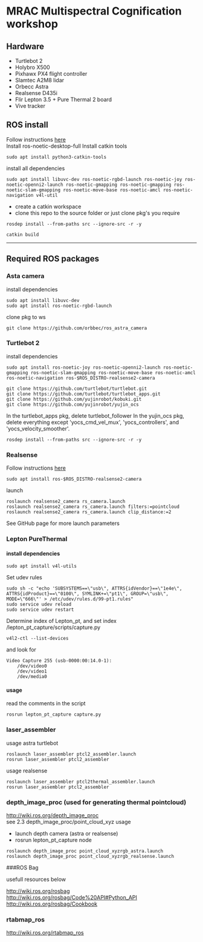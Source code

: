 # MRAC Multispectral Cognification workshop

## Hardware
- Turtlebot 2 
- Holybro X500
- Pixhawx PX4 flight controller
- Slamtec A2M8 lidar   
- Orbecc Astra  
- Realsense D435i
- Flir Lepton 3.5 + Pure Thermal 2 board
- Vive tracker


## ROS install
Follow instructions [here](http://wiki.ros.org/noetic/Installation/Ubuntu)  
Install ros-noetic-desktop-full
Install catkin tools
```shell
sudo apt install python3-catkin-tools
```
install all dependencies
```shell
sudo apt install libuvc-dev ros-noetic-rgbd-launch ros-noetic-joy ros-noetic-openni2-launch ros-noetic-gmapping ros-noetic-gmapping ros-noetic-slam-gmapping ros-noetic-move-base ros-noetic-amcl ros-noetic-navigation v4l-util
```
- create a catkin workspace  
- clone this repo to the source folder or just clone pkg's you require

```shell
rosdep install --from-paths src --ignore-src -r -y
```

```shell
catkin build
```
---
## Required ROS packages

### Asta camera
install dependencies
```shell
sudo apt install libuvc-dev
sudo apt install ros-noetic-rgbd-launch
```
clone pkg to ws
```shell
git clone https://github.com/orbbec/ros_astra_camera
```

### Turtlebot 2

install dependencies
```shell
sudo apt install ros-noetic-joy ros-noetic-openni2-launch ros-noetic-gmapping ros-noetic-slam-gmapping ros-noetic-move-base ros-noetic-amcl ros-noetic-navigation ros-$ROS_DISTRO-realsense2-camera
```
```shell
git clone https://github.com/turtlebot/turtlebot.git
git clone https://github.com/turtlebot/turtlebot_apps.git
git clone https://github.com/yujinrobot/kobuki.git
git clone https://github.com/yujinrobot/yujin_ocs
```
In the turtlebot_apps pkg, delete turtlebot_follower
In the yujin_ocs pkg, delete everything except 'yocs_cmd_vel_mux', 'yocs_controllers', and 'yocs_velocity_smoother'.

```shell
rosdep install --from-paths src --ignore-src -r -y
```
### Realsense
Follow instructions [here](https://github.com/IntelRealSense/librealsense/blob/master/doc/distribution_linux.md#installing-the-packages)
```shell
sudo apt install ros-$ROS_DISTRO-realsense2-camera
```

launch
```shell
roslaunch realsense2_camera rs_camera.launch
roslaunch realsense2_camera rs_camera.launch filters:=pointcloud
roslaunch realsense2_camera rs_camera.launch clip_distance:=2
```
See GitHub page for more launch parameters

### Lepton PureThermal
#### install dependencies
```shell
sudo apt install v4l-utils
```
Set udev rules
```shell
sudo sh -c "echo 'SUBSYSTEMS==\"usb\", ATTRS{idVendor}==\"1e4e\", ATTRS{idProduct}==\"0100\", SYMLINK+=\"pt1\", GROUP=\"usb\", MODE=\"666\"' > /etc/udev/rules.d/99-pt1.rules"
sudo service udev reload
sudo service udev restart
```
Determine index of Lepton_pt, and set index /lepton_pt_capture/scripts/capture.py
```shell
v4l2-ctl --list-devices

```
and look for 
```shell
Video Capture 255 (usb-0000:00:14.0-1):
	/dev/video0
	/dev/video1
	/dev/media0
```
#### usage  
read the comments in the script
```shell
rosrun lepton_pt_capture capture.py
```

### laser_assembler
usage astra turtlebot
```shell
roslaunch laser_assembler ptcl2_assembler.launch
rosrun laser_assembler ptcl2_assembler
```

usage realsense
```shell
roslaunch laser_assembler ptcl2thermal_assembler.launch
rosrun laser_assembler ptcl2_assembler
```

### depth_image_proc (used for generating thermal pointcloud)

http://wiki.ros.org/depth_image_proc  
see 2.3 depth_image_proc/point_cloud_xyz
usage
- launch depth camera (astra or realsense)
- rosrun lepton_pt_capture node

```shell
roslaunch depth_image_proc point_cloud_xyzrgb_astra.launch 
roslaunch depth_image_proc point_cloud_xyzrgb_realsense.launch 
```


###ROS Bag

usefull resources below

http://wiki.ros.org/rosbag  
http://wiki.ros.org/rosbag/Code%20API#Python_API  
http://wiki.ros.org/rosbag/Cookbook

### rtabmap_ros
http://wiki.ros.org/rtabmap_ros

